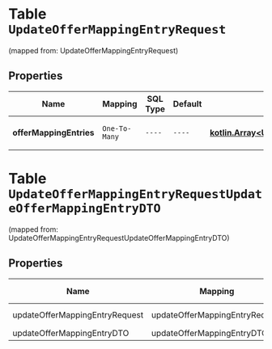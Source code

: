 
# Table `UpdateOfferMappingEntryRequest`
(mapped from: UpdateOfferMappingEntryRequest)

## Properties
Name | Mapping | SQL Type | Default | Type | Description | Notes
---- | ------- | -------- | ------- | ---- | ----------- | -----
**offerMappingEntries** | `One-To-Many` | `----` | `----`  | [**kotlin.Array&lt;UpdateOfferMappingEntryDTO&gt;**](UpdateOfferMappingEntryDTO.md) | Информация о товарах в каталоге. | 


# **Table `UpdateOfferMappingEntryRequestUpdateOfferMappingEntryDTO`**
(mapped from: UpdateOfferMappingEntryRequestUpdateOfferMappingEntryDTO)

## Properties
Name | Mapping | SQL Type | Default | Type | Description | Notes
---- | ------- | -------- | ------- | ---- | ----------- | -----
updateOfferMappingEntryRequest | updateOfferMappingEntryRequest | long | | kotlin.Long | Primary Key | *one*
updateOfferMappingEntryDTO | updateOfferMappingEntryDTO | long | | kotlin.Long | Foreign Key | *many*



